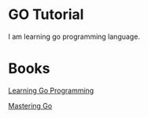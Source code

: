 # GO Tutorial
I am learning go programming language.

# Books
[Learning Go Programming](https://www.packtpub.com/product/learning-go-programming/9781784395438)

[Mastering Go](https://www.packtpub.com/product/mastering-go-third-edition/9781801079310)
